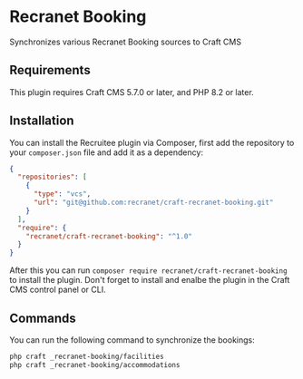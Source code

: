 # Recranet Booking

Synchronizes various Recranet Booking sources to Craft CMS

## Requirements

This plugin requires Craft CMS 5.7.0 or later, and PHP 8.2 or later.

## Installation

You can install the Recruitee plugin via Composer, first add the repository to your `composer.json` file and add it as a dependency:

```json
{
  "repositories": [
    {
      "type": "vcs",
      "url": "git@github.com:recranet/craft-recranet-booking.git"
    }
  ],
  "require": {
    "recranet/craft-recranet-booking": "^1.0"
  }
}
```

After this you can run `composer require recranet/craft-recranet-booking` to install the plugin. Don't forget to install and enalbe the plugin in the Craft CMS control panel or CLI.

## Commands

You can run the following command to synchronize the bookings:

```bash
php craft _recranet-booking/facilities
php craft _recranet-booking/accommodations
```